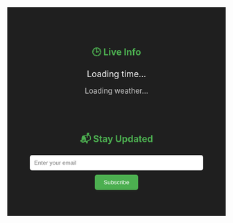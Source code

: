 <!-- Hero Section with Full-Width Static Image --><section id="hero" class="fade-in" style="margin: 0; padding: 0;">  <div class="hero-image" style="    background-image: url('{{ '/assets/images/home-hero.jpg' | relative_url }}');    background-size: cover;    background-repeat: no-repeat;    background-position: center;    width: 100%;    height: 80vh;  ">  </div></section><!-- Combined Live Info + Subscribe Section --><section id="info-subscribe" style="display: flex; flex-wrap: wrap; justify-content: center; gap: 40px; background-color: #1f1f1f; color: #fff; padding: 60px 20px; text-align: center;">  <!-- Live Info -->  <div style="flex: 1 1 300px; max-width: 400px;">    <h2 style="color: #4CAF50;">🕒 Live Info</h2>    <p id="current-time" style="font-size: 1.4em; margin: 10px 0;">Loading time...</p>    <p id="weather" style="font-size: 1.2em; color: #ccc;">Loading weather...</p>  </div>  <!-- Subscribe -->  <div style="flex: 1 1 300px; max-width: 400px;">    <h2 style="color: #4CAF50;">📬 Stay Updated</h2>    <form action="https://formspree.io/f/mjvnnkaj" method="POST" class="subscribe-form" style="max-width: 100%; margin: auto;">      <input type="email" name="email" placeholder="Enter your email" required style="padding: 10px; width: 100%; border-radius: 5px; margin-bottom: 10px; border: none;">      <br>      <button type="submit" style="padding: 10px 20px; background-color: #4CAF50; color: white; border: none; border-radius: 5px;">Subscribe</button>    </form>  </div></section><!-- Scripts --><script>  function updateTime() {    const now = new Date();    document.getElementById("current-time").textContent = now.toLocaleString(undefined, {      weekday: 'long',      year: 'numeric',      month: 'long',      day: 'numeric',      hour: '2-digit',      minute: '2-digit',      second: '2-digit',    });  }  setInterval(updateTime, 1000);  updateTime();  fetch("https://api.open-meteo.com/v1/forecast?latitude=40.7&longitude=-74.0&current_weather=true")    .then(res => res.json())    .then(data => {      const temp = data.current_weather.temperature;      const wind = data.current_weather.windspeed;      document.getElementById("weather").textContent = `🌤️ Temp: ${temp}°C • Wind: ${wind} km/h`;    })    .catch(() => {      document.getElementById("weather").textContent = "Unable to fetch weather data.";    });</script>